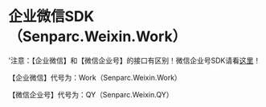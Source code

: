 # 企业微信SDK（Senparc.Weixin.Work）

'注意：【企业微信】和【微信企业号】的接口有区别！微信企业号SDK请看[这里](https://github.com/JeffreySu/WeiXinMPSDK/tree/master/src/Senparc.Weixin.QY)！


【企业微信】代号为：Work（Senparc.Weixin.Work）

【微信企业号】代号为：QY（Senparc.Weixin.QY）